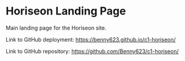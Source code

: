 # Horiseon Landing Page

Main landing page for the Horiseon site.


Link to GitHub deployment: https://benny623.github.io/c1-horiseon/

Link to GitHub repository: https://github.com/Benny623/c1-horiseon/